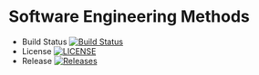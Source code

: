 # Software Engineering Methods

- Build Status [![Build Status](https://travis-ci.org/KhinShoon/Lab.svg?branch=master)](https://travis-ci.org/KhinShoon/Lab)
- License [![LICENSE](https://img.shields.io/github/license/KhinShoon/Lab.svg?style=flat-square)](https://github.com/KhinShoon/Lab/blob/master/LICENSE)
- Release [![Releases](https://img.shields.io/github/release/KhinShoon/Lab/all.svg?style=flat-square)](https://github.com/KhinShoon/Lab/releases)